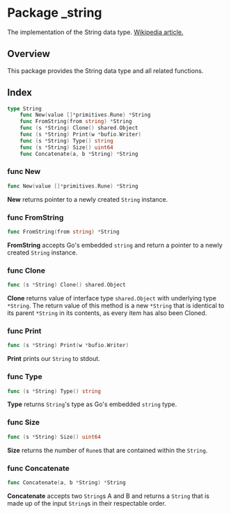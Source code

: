 # Package \_string

The implementation of the String data type.
[Wikipedia article.](https://en.wikipedia.org/wiki/String_(computer_science))



## Overview

This package provides the String data type and all related functions.



## Index

```go
type String
    func New(value []*primitives.Rune) *String
    func FromString(from string) *String
    func (s *String) Clone() shared.Object
    func (s *String) Print(w *bufio.Writer)
    func (s *String) Type() string
    func (s *String) Size() uint64
    func Concatenate(a, b *String) *String
```


### func New

```go
func New(value []*primitives.Rune) *String
```

**New** returns pointer to a newly created `String` instance.


### func FromString

```go
func FromString(from string) *String
```

**FromString** accepts Go's embedded `string` and return a pointer to a newly
created `String` instance.


### func Clone

```go
func (s *String) Clone() shared.Object
```

**Clone** returns value of interface type `shared.Object` with underlying type
`*String`. The return value of this method is a new `*String` that is identical
to its parent `*String` in its contents, as every item has also been Cloned.


### func Print

```go
func (s *String) Print(w *bufio.Writer)
```

**Print** prints our `String` to stdout.


### func Type

```go
func (s *String) Type() string
```

**Type** returns `String`'s type as Go's embedded `string` type.


### func Size

```go
func (s *String) Size() uint64
```

**Size** returns the number of `Rune`s that are contained within the `String`.


### func Concatenate

```go
func Concatenate(a, b *String) *String
```

**Concatenate** accepts two `String`s A and B and returns a `String` that is
made up of the input `String`s in their respectable order.
